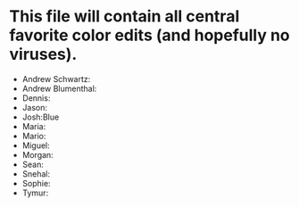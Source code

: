 # This file will contain all central favorite color edits (and hopefully no viruses).

- Andrew Schwartz:
- Andrew Blumenthal:
- Dennis:
- Jason:
- Josh:Blue
- Maria:
- Mario:
- Miguel:
- Morgan:
- Sean:
- Snehal:
- Sophie:
- Tymur: